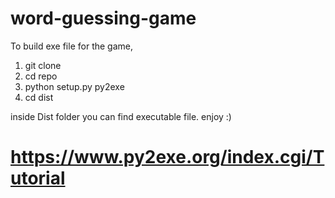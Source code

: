 # word-guessing-game

To build exe file for the game,

1. git clone 
2. cd repo
3. python setup.py py2exe
4. cd dist

inside Dist folder you can find executable file. enjoy :)

# https://www.py2exe.org/index.cgi/Tutorial
